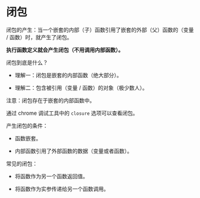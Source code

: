 # 闭包

闭包的产生：当一个嵌套的内部（子）函数引用了嵌套的外部（父）函数的（变量 / 函数）时，就产生了闭包。

**执行函数定义就会产生闭包（不用调用内部函数）。**

闭包到底是什么？

- 理解一：闭包是嵌套的内部函数（绝大部分）。

- 理解二：包含被引用（变量 / 函数）的对象（极少数人）。

注意：闭包存在于嵌套的内部函数中。

通过 chrome 调试工具中的 `closure` 选项可以查看闭包。

产生闭包的条件：

- 函数嵌套。

- 内部函数引用了外部函数的数据（变量或者函数）。

常见的闭包：

- 将函数作为另一个函数返回值。

- 将函数作为实参传递给另一个函数调用。


